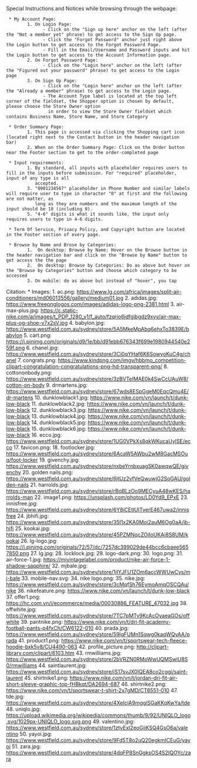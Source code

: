 Special Instructions and Notices while browsing through the webpage:

     * My Account Page:
            1. On Login Page:
                  - Click on the "Sign up here" anchor on the left (after the "Not a member yet" phrase) to get access to the Sign Up page.
                  - Click the "Forgot Password" anchor just right above the Login button to get access to the Forgot Password Page.
                  - Fill in the Email/Username and Password inputs and hit the Login button to get access to the Account Information page.
            2. On Forgot Password Page:
                  - Click on the "Login here" anchor on the left (after the "Figured out your password" phrase) to get access to the Login page
            3. On Sign Up Page:
                  - Click on the "Login here" anchor on the left (after the "Already a member" phrase) to get access to the Login page.
                  - The Account Type label is located at the top left corner of the fieldset, the Shopper option is chosen by default, please choose the Store Owner option
                    in order to view the Store Owner fieldset which contains Business Name, Store Name, and Store Category
                 
     * Order Summary Page: 
            1. This page is accessed via clicking the Shopping cart icon (located right next to the Contact button in the header navigation bar)
            2. When on the Order Summary Page: Click on the Order button near the Footer section to get to the order-completed page
      
     * Input requirements: 
            1. By standard, all inputs with placeholder requires users to fill in the inputs before submission. For "required" placeholder, input of any type is all
               accepted.
            3. "0901234567" placeholder in Phone Number and similar labels will require user to type in character "0" at first and the following are not matter, as
               long as they are numbers and the maximum length of the input should be 10 (including 0).
            5. "4-6" digits is what it sounds like, the input only requires users to type in 4-6 digits.
            
     * Term Of Service, Privacy Policy, and Copyright button are located in the Footer section of every page.
      
     * Browse by Name and Brose by Categories:
            1.  On desktop: Browse by Name: Hover on the Browse button in the header navigation bar and click on the "Browse by Name" button to get access the the page
            2.  On desktop: Browse by Categories: Do as above but hover on the "Browse by Categories" button and choose which category to be accessed
            3. On mobile: do as above but instead of "hover", you tap
       
      
Citation:
     * Images:
            1. ac.png: https://www.lg.com/africa/images/split-air-conditioners/md06013556/gallery/medium01.jpg
            2. adidas.jpg: https://www.freepnglogos.com/images/adidas-logo-png-2381.html
            3. air-max-plus.jpg: https://c.static-nike.com/a/images/t_PDP_1280_v1/f_auto/fzqrio6jdfgjbgdz9xyv/air-max-plus-og-shoe-v7x2sV.jpg
            4. babylon.jpg: https://www.westfield.com.au/sydney/store/5A5MkeMpAbq6ehxTo3839E/babylon
            5. cart.png: https://i.pinimg.com/originals/d9/1e/bb/d91ebb676343f699e1980944540e259f.png
            6. chanel.jpg: https://www.westfield.com.au/sydney/store/3Ci0qYHaf6K6SowyoKuC4g/chanel
            7. congrats.png: https://www.kindpng.com/imgv/hbbmo_competition-clipart-congratulation-congratulations-png-hd-transparent-png/
            8. cottononbody.png: https://www.westfield.com.au/sydney/store/3zBVTeIMAE0k4SwCcUAuW8/cotton-on-body
            9. drmartens.jpg: https://www.westfield.com.au/sydney/store/67wds8ESpGgeM0EqcQmu4E/dr-martens
            10. dunklowblack1.jpg: https://www.nike.com/vn/launch/t/dunk-low-black
            11. dunklowblack2.jpg: https://www.nike.com/vn/launch/t/dunk-low-black
            12. dunklowblack3.jpg: https://www.nike.com/vn/launch/t/dunk-low-black
            13. dunklowblack4.jpg: https://www.nike.com/vn/launch/t/dunk-low-black
            14. dunklowblack5.jpg: https://www.nike.com/vn/launch/t/dunk-low-black
            15. dunklowblack6.jpg: https://www.nike.com/vn/launch/t/dunk-low-black
            16. ecco.jpg: https://www.westfield.com.au/sydney/store/1UG0VPkXs8qkWKucaUyISE/ecco
            17. favicon.png:
            18. footlocker.jpg: https://www.westfield.com.au/sydney/store/6AcaW5AWbu2wM8GacMSOuq/foot-locker
            19. givenchy.jpg: https://www.westfield.com.au/sydney/store/nxbeYrnbxuagSK0awqwQE/givenchy
            20. golden nails.png: https://www.westfield.com.au/sydney/store/6jtUz2vfVeQwuwiG2SoGAU/golden-nails
            21. harrolds.jpg: https://www.westfield.com.au/sydney/store/rBqBLzOo9MECyuA48wKES/harrolds-man
            22. image1.png: https://unsplash.com/photos/LD0Yd9_EPxE
            23. innisfree.jpg: https://www.westfield.com.au/sydney/store/6Y8iCEtIUITverE467uwa2/innisfree
            24. jbhifi.jpg: https://www.westfield.com.au/sydney/store/35I1x2KA0Moi2auM6Og0aA/jb-hifi
            25. kookai.jpg: https://www.westfield.com.au/sydney/store/45PZMNqcZOiIoUKAi8S8UM/kookai
            26. lg-logo.jpg: https://i.pinimg.com/originals/72/57/dc/7257dc399029de44bcc6cbaee5657850.png
            27. lg.jpg: 
            28. locklock.jpg: 
            29. logo-dark.png:
            30. logo.png:
            31. air-force-1.jpg: https://mivintagelabel.com/product/nike-air-force-1-shadow-sapphire/
            32. mjbale.jpg: https://www.westfield.com.au/sydney/store/1jIYJFU1ZOm6accWWUwCys/mj-bale
            33. mobile-nav.svg:
            34. nike logo.png:
            35. nike.jpg: https://www.westfield.com.au/sydney/store/3cMqfSh76EymoAmqOSCQAu/nike
            36. nikefeature.png: https://www.nike.com/vn/launch/t/dunk-low-black
            37. offer1.png: https://hc.com.vn/i/ecommerce/media/00030886_FEATURE_47032.jpg
            38. offwhite.jpg: https://www.westfield.com.au/sydney/store/7TC7pMTv9KcAcOyaeaGOs/offwhite
            39. pantnike.png: https://www.nike.com/vn/t/dri-fit-academy-football-pants-p4fxCh/CW6122-010
            40. prada.jpg: https://www.westfield.com.au/sydney/store/59igFUMn1Sqwg0kaqWQyAA/prada
            41. product1.png: https://www.nike.com/vn/t/sportswear-tech-fleece-hoodie-bxk5v8/CU4490-063
            42. profile_picture.png: http://clipart-library.com/clipart/6103.htm
            43. rmwilliams.jpg: https://www.westfield.com.au/sydney/store/2bVRZN0RMoWwUQMSwiU8S0/rmwilliams
            44. saintlaurent.jpg: https://www.westfield.com.au/sydney/store/jS17svJX0IQEA8co2cggi/saint-laurent
            45. shirtnike1.png: https://www.nike.com/vn/t/jordan-dri-fit-air-short-sleeve-graphic-top-fHBkqt/DA2694-687
            46. shirtnike2.png: https://www.nike.com/vn/t/sportswear-t-shirt-2x7gMD/CT6551-010
            47. tde.jpg: https://www.westfield.com.au/sydney/store/4XeIciA9mggiSGaKKqKwYa/tde
            48. uniqlo.jpg: https://upload.wikimedia.org/wikipedia/commons/thumb/9/92/UNIQLO_logo.svg/1029px-UNIQLO_logo.svg.png
            49. valentino.jpg: https://www.westfield.com.au/sydney/store/1ztyExI2eoGiiKSQ4GsO6a/valentino
            50. yayoi.jpg: https://www.westfield.com.au/sydney/store/9Fd5T8o2uQ20egkmICEuG/yayoi
            51. zara.jpg: https://www.westfield.com.au/sydney/store/4dqFP8SnGgksOS4S2IQOYc/zara

	
	
